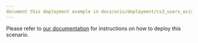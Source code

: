 ```yaml
---
document this deployment example in docs/ocis/deployment/cs3_users_ocis.md
---
```


Please refer to [our documentation](https://owncloud.dev/ocis/deployment/cs3_users_ocis/)
for instructions on how to deploy this scenario.

